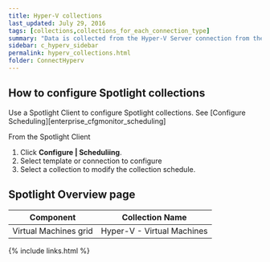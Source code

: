 ```yaml
---
title: Hyper-V collections
last_updated: July 29, 2016
tags: [collections,collections_for_each_connection_type]
summary: "Data is collected from the Hyper-V Server connection from the following Spotlight collections."
sidebar: c_hyperv_sidebar
permalink: hyperv_collections.html
folder: ConnectHyperv
---
```




## How to configure Spotlight collections

Use a Spotlight Client to configure Spotlight collections. See [Configure Scheduling][enterprise_cfgmonitor_scheduling]

From the Spotlight Client

1.  Click **Configure \| Scheduliing**.
2.  Select template or connection to configure
3.  Select a collection to modify the collection schedule.


## Spotlight Overview page

Component | Collection Name
----------|----------------
Virtual Machines grid | Hyper-V - Virtual Machines


{% include links.html %}

